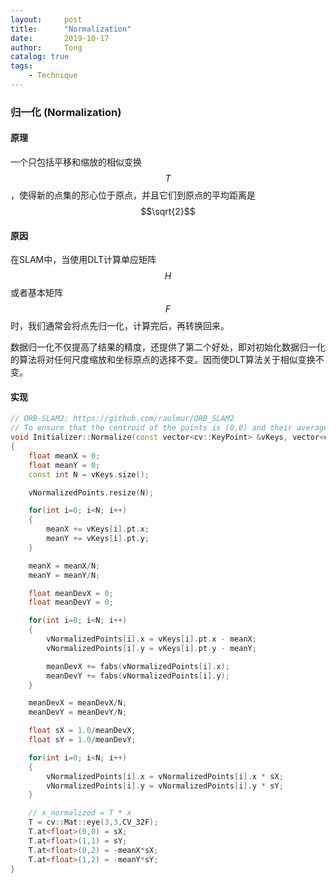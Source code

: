 ```yaml
---
layout:     post
title:      "Normalization"
date:       2019-10-17
author:     Tong
catalog: true
tags:
    - Technique
---
```


### 归一化 (Normalization)

#### 原理

一个只包括平移和缩放的相似变换$$T$$，使得新的点集的形心位于原点，并且它们到原点的平均距离是$$\sqrt{2}$$

#### 原因

在SLAM中，当使用DLT计算单应矩阵$$H$$或者基本矩阵$$F$$时，我们通常会将点先归一化，计算完后，再转换回来。

数据归一化不仅提高了结果的精度，还提供了第二个好处，即对初始化数据归一化的算法将对任何尺度缩放和坐标原点的选择不变。因而使DLT算法关于相似变换不变。

#### 实现

```c++
// ORB-SLAM2: https://github.com/raulmur/ORB_SLAM2
// To ensure that the centroid of the points is (0,0) and their average distance from the origin is square root 2.
void Initializer::Normalize(const vector<cv::KeyPoint> &vKeys, vector<cv::Point2f> &vNormalizedPoints, cv::Mat &T)
{
    float meanX = 0;
    float meanY = 0;
    const int N = vKeys.size();

    vNormalizedPoints.resize(N);

    for(int i=0; i<N; i++)
    {
        meanX += vKeys[i].pt.x;
        meanY += vKeys[i].pt.y;
    }

    meanX = meanX/N;
    meanY = meanY/N;

    float meanDevX = 0;
    float meanDevY = 0;

    for(int i=0; i<N; i++)
    {
        vNormalizedPoints[i].x = vKeys[i].pt.x - meanX;
        vNormalizedPoints[i].y = vKeys[i].pt.y - meanY;

        meanDevX += fabs(vNormalizedPoints[i].x);
        meanDevY += fabs(vNormalizedPoints[i].y);
    }

    meanDevX = meanDevX/N;
    meanDevY = meanDevY/N;

    float sX = 1.0/meanDevX;
    float sY = 1.0/meanDevY;

    for(int i=0; i<N; i++)
    {
        vNormalizedPoints[i].x = vNormalizedPoints[i].x * sX;
        vNormalizedPoints[i].y = vNormalizedPoints[i].y * sY;
    }

	// x_normalized = T * x
    T = cv::Mat::eye(3,3,CV_32F);
    T.at<float>(0,0) = sX;
    T.at<float>(1,1) = sY;
    T.at<float>(0,2) = -meanX*sX;
    T.at<float>(1,2) = -meanY*sY;
}
```
